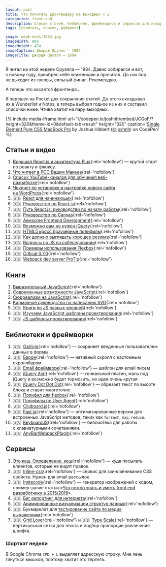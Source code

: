```yaml
---
layout: post
title: Что почитать фронтендеру на выходных — 1
categories: front-end
description: Список статей, библиотек, фреймворков и сервисов для ковыряния на выходных или в свободное время для фронтенд разработчика.
tags: [почитать, список, дайджест]

image: week-ends/1984.jpg
imageWidth: 808
imageHeight: 474
imageCaption: Джордж Оруэлл — 1984
imageTitle: Джордж Оруэлл — 1984
---
```


Я читал на этой неделе Оруэлла — 1984. Давно собирался и вот, к новому году, приобрел себе книженцию и прочитал. До сих пор не выходит из головы, сильный финал. Рекомендую.

А теперь что касается фронтенда...

<!-- more -->

Я перешел на Pocket для сохранения статей. До этого складывал их в Wunderlist и Notes, а теперь выбрал годное из них и составил списочки ниже. Чтива хватит на пару выходных.

{% include media-iframe.html url="//codepen.io/joshnh/embed/JCGoF/?height=320&theme-id=0&default-tab=result" height="320" caption='<a href="http://codepen.io/joshnh/pen/JCGoF/" rel="nofollow">Single Element Pure CSS MacBook Pro</a> by Joshua Hibbert (<a href="http://codepen.io/joshnh" rel="nofollow">@joshnh</a>) on CodePen' %}

## Статьи и видео
1. [Воркшоп React.js и архитектура Flux][38]{:rel='nofollow'} — крутой старт по реакту и флюксу.
1. [Что читает в PCC Вадим Макеев][23]{:rel='nofollow'}
1. [Список YouTube-каналов для обучения веб-разработке][24]{:rel='nofollow'}
1. [Чеклист по установке и настройке нового сайта на WordPress][19]{:rel='nofollow'}
1. 🇺🇸&nbsp;&nbsp;[React для начинающих][39]{:rel='nofollow'}
1. 🇺🇸&nbsp;&nbsp;[Руководство по React.js][1]{:rel='nofollow'}
1. 🇺🇸&nbsp;&nbsp;[Путь React.js: руководство по началу работы][2]{:rel='nofollow'}
1. 🇺🇸&nbsp;&nbsp;[Руководство по Canvas][6]{:rel='nofollow'}
1. 🇺🇸&nbsp;&nbsp;[Awesome Frontend Development][8]{:rel='nofollow'}
1. 🇺🇸&nbsp;&nbsp;[Возможно вам не нужен jQuery][11]{:rel='nofollow'}
1. 🇺🇸&nbsp;&nbsp;[HTML5 кросс браузерные полифилы][7]{:rel='nofollow'}
1. 🇺🇸&nbsp;&nbsp;[Как должно выглядеть хорошее резюме][26]{:rel='nofollow'}
1. 🇺🇸&nbsp;&nbsp;[Вопросы по JS на собеседовании][35]{:rel='nofollow'}
1. 🇺🇸&nbsp;&nbsp;[Примеры использования Flexbox][36]{:rel='nofollow'}
1. 🇺🇸&nbsp;&nbsp;[Critical 0.7.0][37]{:rel='nofollow'}
1. 🇺🇸&nbsp;&nbsp;[Webpack dev server ProTip][40]{:rel='nofollow'}

## Книги
1. [Выразительный JavaScript][3]{:rel='nofollow'}
1. [Современные возможности JavaScript][16]{:rel='nofollow'}
1. [Сюрреализм на JavaScript][14]{:rel='nofollow'}
1. [Карманное руководство по написанию SVG][18]{:rel='nofollow'}
1. 🇺🇸&nbsp;&nbsp;[Книги по JS разных уровней][10]{:rel='nofollow'}
1. 🇺🇸&nbsp;&nbsp;[Изучаем JavaScript шаблоны проектирования][13]{:rel='nofollow'}
1. 🇺🇸&nbsp;&nbsp;[JS шаблоны проектирования][17]{:rel='nofollow'}

## Библиотеки и фреймворки
1. 🇺🇸&nbsp;&nbsp;[Garlicjs][9]{:rel='nofollow'} — сохраняет введенные пользователем данные в формы
1. 🇺🇸&nbsp;&nbsp;[Барон][12]{:rel='nofollow'} — нативный скролл с кастомным скроллбаром
1. 🇺🇸&nbsp;&nbsp;[Email фреймворк][5]{:rel='nofollow'} — шаблон для email писем
1. 🇺🇸&nbsp;&nbsp;[jQuery Aim][15]{:rel='nofollow'} — гениальный плагин, жаль под jQuery и возможно будет тормозить, но идея очень крутая
1. 🇺🇸&nbsp;&nbsp;[jQuery Dot Dot Dot][22]{:rel='nofollow'} — обрезает текст по высоте блока и ставит многоточие
1. 🇺🇸&nbsp;&nbsp;[Полифил для flexbox][32]{:rel='nofollow'}
1. 🇺🇸&nbsp;&nbsp;[Полифилы по User Agent][31]{:rel='nofollow'}
1. 🇺🇸&nbsp;&nbsp;[Clipboard.js][28]{:rel='nofollow'}
1. 🇺🇸&nbsp;&nbsp;[Fast.js][33]{:rel='nofollow'} — оптимизированные версии для встроенных JavaScript методов, таких как `forEach`, `map`, `reduce`.
1. 🇺🇸&nbsp;&nbsp;[KeyboardJS][34]{:rel='nofollow'} — библиотека для работы с клавиатурными сочетаниями.
1. 🇺🇸&nbsp;&nbsp;[AnyBarWebpackPlugin][41]{:rel='nofollow'}

## Сервисы
1. [Это кеш. Определенно, кеш][21]{:rel='nofollow'} — куда посылать клиентов, которые не видят правок.
1. 🇺🇸&nbsp;&nbsp;[Inline-css][4]{:rel='nofollow'} — сервис для заинлайнивания CSS свойств. Нужен для email рассылок.
1. 🇺🇸&nbsp;&nbsp;[Instacode][42]{:rel='nofollow'} — генератор изображений с кодом, пример шапке статьи «[Что нужно знать и уметь front end разработчику в 2015/2016](http://ymatuhin.ru/front-end/what_front_end_developer_need_to_know_in_2015-2016/)».
1. 🇺🇸&nbsp;&nbsp;[Баг репортинг для интернета][20]{:rel='nofollow'}
1. 🇺🇸&nbsp;&nbsp;[Анимированные визуализации структур данных][25]{:rel='nofollow'}
1. 🇺🇸&nbsp;&nbsp;Букмарклет для [тестирование сайта по медиа выражениям][27]{:rel='nofollow'}
1. 🇺🇸&nbsp;&nbsp;[Grid Lover][29]{:rel='nofollow'} и 🇺🇸&nbsp;&nbsp;[Type Scale][30]{:rel='nofollow'} — вертикальная сетка для текста и подбор пропорции увеличения шрифта.

### Шорткат недели
В Google Chrome `CMD + L` выделяет адрессную строку. Мне лень тянуться мышкой, поэтому хватит это терпеть.

[1]: http://reactfordesigners.com/labs/reactjs-introduction-for-people-who-know-just-enough-jquery-to-get-by/
[2]: https://blog.risingstack.com/the-react-way-getting-started-tutorial/
[3]: https://karmazzin.gitbooks.io/eloquentjavascript_ru/
[4]: http://templates.mailchimp.com/resources/inline-css/
[5]: http://emailframe.work/
[6]: http://www.html5canvastutorials.com/
[7]: https://github.com/Modernizr/Modernizr/wiki/HTML5-Cross-browser-Polyfills
[8]: https://github.com/dypsilon/frontend-dev-bookmarks
[9]: http://garlicjs.org/
[10]: http://bahmutov.calepin.co/javascript-books.html
[11]: http://youmightnotneedjquery.com/
[12]: https://github.com/Diokuz/baron
[13]: https://addyosmani.com/resources/essentialjsdesignpatterns/book/
[14]: http://bakhirev.biz/book/
[15]: https://github.com/cihadturhan/jquery-aim
[16]: https://learn.javascript.ru/es-modern
[17]: http://shichuan.github.io/javascript-patterns/
[18]: http://css-live.ru/articles/karmannoe-rukovodstvo-po-napisaniyu-svg-vvedenie.html
[19]: http://delka.name/blog/2013/01/russian-wordpress-setup-checklist/
[20]: https://webcompat.com/
[21]: http://clearyourcache.info/
[22]: http://dotdotdot.frebsite.nl/
[23]: https://gist.github.com/pepelsbey/3fb8c9fd54598ffe5ecd
[24]: http://habrahabr.ru/post/247893/
[25]: http://ru.visualgo.net/
[26]: http://www.careercup.com/resume
[27]: http://breakpointtester.com/
[28]: https://zenorocha.github.io/clipboard.js/
[29]: http://www.gridlover.net/try
[30]: http://type-scale.com/
[31]: https://cdn.polyfill.io/
[32]: https://github.com/10up/flexibility
[33]: https://github.com/codemix/fast.js/tree/master
[34]: https://github.com/RobertWHurst/KeyboardJS
[35]: https://github.com/shlomisas/interviews/tree/master/js
[36]: http://www.flexboxpatterns.com/
[37]: https://github.com/addyosmani/critical/releases/tag/v0.7.0
[38]: https://github.com/roman01la/react-flux-workshop/blob/master/README.md
[39]: https://reactforbeginners.com/
[40]: https://twitter.com/moox/status/672429852163706880
[41]: https://github.com/roman01la/anybar-webpack/blob/master/README.md
[42]: http://instacod.es/
